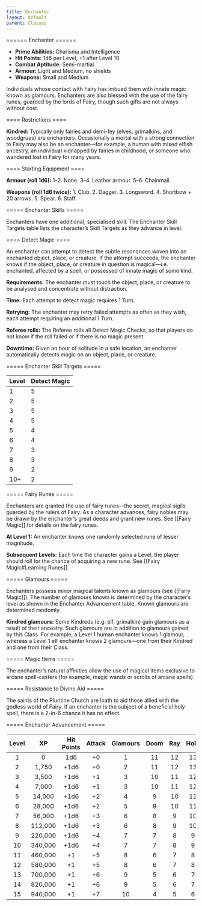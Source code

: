 ```yaml
---
title: Enchanter
layout: default
parent: Classes
---
```


====== Enchanter ======

  * **Prime Abilities:** Charisma and Intelligence
  * **Hit Points:** 1d6 per Level, +1 after Level 10
  * **Combat Aptitude:** Semi-martial
  * **Armour:** Light and Medium, no shields
  * **Weapons:** Small and Medium

Individuals whose contact with Fairy has imbued them with innate magic known as glamours. Enchanters are also blessed with the use of the fairy runes, guarded by the lords of Fairy, though such gifts are not always without cost.

==== Restrictions ====

**Kindred:** Typically only fairies and demi-fey (elves, grimalkins, and woodgrues) are enchanters. Occasionally a mortal with a strong connection to Fairy may also be an enchanter—for example, a human with mixed elfish ancestry, an individual kidnapped by fairies in childhood, or someone who wandered lost in Fairy for many years. 

==== Starting Equipment ====

**Armour (roll 1d6):** 1–2. None. 3–4. Leather armour. 5–6. Chainmail.

**Weapons (roll 1d6 twice):** 1. Club. 2. Dagger. 3. Longsword. 4. Shortbow + 20 arrows. 5. Spear. 6. Staff.

===== Enchanter Skills =====

Enchanters have one additional, specialised skill. The Enchanter Skill Targets table lists the character’s Skill Targets as they advance in level.

==== Detect Magic ====

An enchanter can attempt to detect the subtle resonances woven into an enchanted object, place, or creature. If the attempt succeeds, the enchanter knows if the object, place, or creature in question is magical—i.e. enchanted, affected by a spell, or possessed of innate magic of some kind.

**Requirements:** The enchanter must touch the object, place, or creature to be analysed and concentrate without distraction.

**Time:** Each attempt to detect magic requires 1 Turn.

**Retrying:** The enchanter may retry failed attempts as often as they wish, each attempt requiring an additional 1 Turn.

**Referee rolls:** The Referee rolls all Detect Magic Checks, so that players do not know if the roll failed or if there is no magic present.

**Downtime:** Given an hour of solitude in a safe location, an enchanter automatically detects magic on an object, place, or creature.

===== Enchanter Skill Targets =====

| Level | Detect Magic |
|-------|--------------|
| 1     | 5            |
| 2     | 5            |
| 3     | 5            |
| 4     | 5            |
| 5     | 4            |
| 6     | 4            |
| 7     | 3            |
| 8     | 3            |
| 9     | 2            |
| 10+   | 2            |

===== Fairy Runes =====

Enchanters are granted the use of fairy runes—the secret, magical sigils guarded by the rulers of Fairy. As a character advances, fairy nobles may be drawn by the enchanter’s great deeds and grant new runes. See [[Fairy Magic]] for details on the fairy runes.

**At Level 1:** An enchanter knows one randomly selected rune of lesser magnitude.

**Subsequent Levels:** Each time the character gains a Level, the player should roll for the chance of acquiring a new rune. See [[Fairy Magic#Learning Runes]].

===== Glamours =====

Enchanters possess minor magical talents known as glamours (see [[Fairy Magic]]). The number of glamours known is determined by the character’s level as shown in the Enchanter Advancement table. Known glamours are determined randomly.

**Kindred glamours:** Some Kindreds (e.g. elf, grimalkin) gain glamours as a result of their ancestry. Such glamours are in addition to glamours gained by this Class. For example, a Level 1 human enchanter knows 1 glamour, whereas a Level 1 elf enchanter knows 2 glamours—one from their Kindred and one from their Class.

===== Magic Items =====

The enchanter’s natural affinities allow the use of magical items exclusive to arcane spell-casters (for example, magic wands or scrolls of arcane spells).

===== Resistance to Divine Aid =====

The saints of the Pluritine Church are loath to aid those allied with the godless world of Fairy. If an enchanter is the subject of a beneficial holy spell, there is a 2-in-6 chance it has no effect.

===== Enchanter Advancement =====

| Level | XP | Hit Points | Attack | Glamours | Doom | Ray | Hold | Blast | Spell |
| :---: | :---: | :---: | :---: | :---: | :---: | :---: | :---: | :---: | :---: |
| 1 | 0 | 1d6 | +0 | 1 | 11 | 12 | 13 | 16 | 14 |
| 2 | 1,750 | +1d6 | +0 | 2 | 11 | 12 | 13 | 16 | 14 |
| 3 | 3,500 | +1d6 | +1 | 3 | 10 | 11 | 12 | 15 | 13 |
| 4 | 7,000 | +1d6 | +1 | 3 | 10 | 11 | 12 | 15 | 13 |
| 5 | 14,000 | +1d6 | +2 | 4 | 9 | 10 | 11 | 14 | 12 |
| 6 | 28,000 | +1d6 | +2 | 5 | 9 | 10 | 11 | 14 | 12 |
| 7 | 56,000 | +1d6 | +3 | 6 | 8 | 9 | 10 | 13 | 11 |
| 8 | 112,000 | +1d6 | +3 | 6 | 8 | 9 | 10 | 13 | 11 |
| 9 | 220,000 | +1d6 | +4 | 7 | 7 | 8 | 9 | 12 | 10 |
| 10 | 340,000 | +1d6 | +4 | 7 | 7 | 8 | 9 | 12 | 10 |
| 11 | 460,000 | +1 | +5 | 8 | 6 | 7 | 8 | 11 | 9 |
| 12 | 580,000 | +1 | +5 | 8 | 6 | 7 | 8 | 11 | 9 |
| 13 | 700,000 | +1 | +6 | 9 | 5 | 6 | 7 | 10 | 8 |
| 14 | 820,000 | +1 | +6 | 9 | 5 | 6 | 7 | 10 | 8 |
| 15 | 940,000 | +1 | +7 | 10 | 4 | 5 | 6 | 9 | 7 |